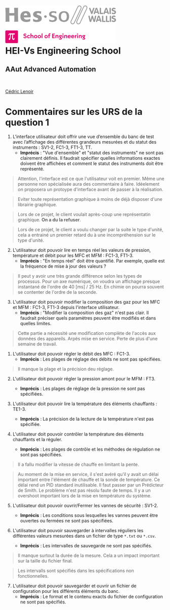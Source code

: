 <h1 align="left">
  <br>
  <img src="./img/hei-en.png" alt="HEI-Vs Logo" width="350">
  <br>
  HEI-Vs Engineering School <h2>AAut Advanced Automation</h2>
  <br>
</h1>

[Cédric Lenoir](mailto:cedric.lenoir@hevs.ch)

# Commentaires sur les URS de la question 1

1. L'interface utilisateur doit offrir une vue d’ensemble du banc de test avec l’affichage des différentes grandeurs mesurées et du statut des instruments : SV1-2, FC1-3, FT1-3, TT.
	- **Imprécis** : "Vue d'ensemble" et "statut des instruments" ne sont pas clairement définis. Il faudrait spécifier quelles informations exactes doivent être affichées et comment le statut des instruments doit être représenté.

> Attention, l'interface est ce que l'utilisateur voit en premier. Même une personne non spécialisée aura des commentaire à faire. Idéelement on proposera un protoype d'interface avant de passer à la réalisation.

> Eviter toute représentation graphique à moins de déjà disposer d'une librairie graphique.

> Lors de ce projet, le client voulait après-coup une représentatin graphique. **On a du la refuser**.

> Lors de ce projet, le client a voulu changer par la suite le type d'unité, cela a entrainé un premier retard du à une incompréhension sur le type d'unité.

2. L'utilisateur doit pouvoir lire en temps réel les valeurs de pression, température et débit pour les MFC et MFM : FC1-3, FT1-3.
	- **Imprécis** : "En temps réel" doit être quantifié. Par exemple, quelle est la fréquence de mise à jour des valeurs ?

> Il peut y avoir une très grande différence selon les types de processus. Pour un axe numérique, on voudra un affichage presque instantané de l'ordre de 40 [ms] / 25 Hz. En chimie on pourra souvent se contenter de l'ordre de la seconde.

3. L'utilisateur doit pouvoir modifier la composition des gaz pour les MFC et MFM : FC1-3, FT1-3 depuis l'interface utilisateur.
	- **Imprécis** : "Modifier la composition des gaz" n'est pas clair. Il faudrait préciser quels paramètres peuvent être modifiés et dans quelles limites.

> Cette partie a nécessité une modification complète de l'accès aux données des appareils. Arpès mise en service. Perte de plus d'une semaine de travail.

1. L'utilisateur doit pouvoir régler le débit des MFC : FC1-3.
	- **Imprécis** : Les plages de réglage des débits ne sont pas spécifiées.

> Il manque la plage et la précision deu réglage.

2. L'utilisateur doit pouvoir régler la pression amont pour le MFM : FT3.
	- **Imprécis** : Les plages de réglage de la pression ne sont pas spécifiées.

3. L'utilisateur doit pouvoir lire la température des éléments chauffants : TE1-3.
	- **Imprécis** : La précision de la lecture de la température n'est pas spécifiée.

4. L'utilisateur doit pouvoir contrôler la température des éléments chauffants et la réguler.
	- **Imprécis** : Les plages de contrôle et les méthodes de régulation ne sont pas spécifiées.

> Il a fallu modifier la vitesse de chauffe en limitant la pente.

> Au moment de la mise en service, il s'est avéré qu'il y avait un délai important entre l'élément de chauffe et la sonde de température. Ce délai rend un PID standard inutilisable. Il faut passer par un Prédicteur de Smith. Le problème n'est pas résolu faute de temps. Il y a un overshoot important lors de la mise en température du système.

5. L'utilisateur doit pouvoir ouvrir/Fermer les vannes de sécurité : SV1-2.
	- **Imprécis** : Les conditions sous lesquelles les vannes peuvent être ouvertes ou fermées ne sont pas spécifiées.

6. L'utilisateur doit pouvoir sauvegarder à intervalles réguliers les différentes valeurs mesurées dans un fichier de type ``*.txt`` ou ``*.csv``.
	- **Imprécis** : Les intervalles de sauvegarde ne sont pas spécifiés.
  
> Il manque surtout la durée de la mesure. Cela a un impact important sur la taille du fichier final.

> Les intervalls sont spécifiés dans les spécifications non fonctionnelles.

7.  L'utilisateur doit pouvoir sauvegarder et ouvrir un fichier de configuration pour les différents éléments du banc.
	 - **Imprécis** : Le format et le contenu exacts du fichier de configuration ne sont pas spécifiés.

